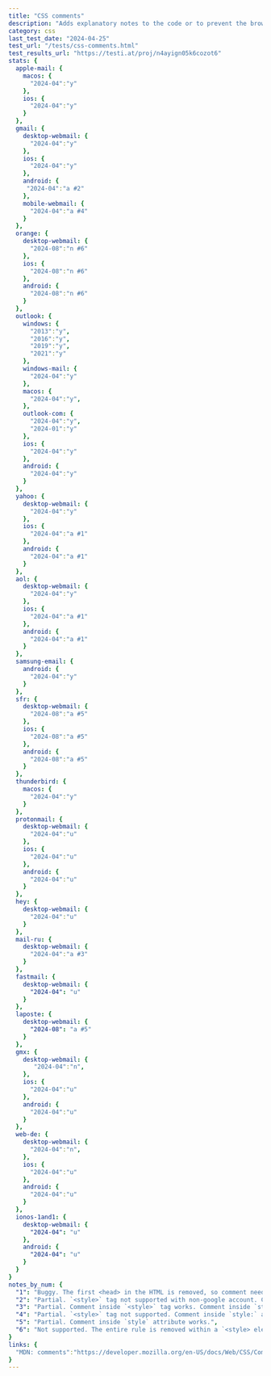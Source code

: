 ```yaml
---
title: "CSS comments"
description: "Adds explanatory notes to the code or to prevent the browser from interpreting specific parts of the style sheet"
category: css
last_test_date: "2024-04-25"
test_url: "/tests/css-comments.html"
test_results_url: "https://testi.at/proj/n4ayign05k6cozot6"
stats: {
  apple-mail: {
    macos: {
      "2024-04":"y"
    },
    ios: {
      "2024-04":"y"
    }
  },
  gmail: {
    desktop-webmail: {
      "2024-04":"y"
    },
    ios: {
      "2024-04":"y"
    },
    android: {
     "2024-04":"a #2"
    },
    mobile-webmail: {
      "2024-04":"a #4"
    }
  },
  orange: {
    desktop-webmail: {
      "2024-08":"n #6"
    },
    ios: {
      "2024-08":"n #6"
    },
    android: {
      "2024-08":"n #6"
    }
  },
  outlook: {
    windows: {
      "2013":"y",
      "2016":"y",
      "2019":"y",
      "2021":"y"
    },
    windows-mail: {
      "2024-04":"y"
    },
    macos: {
      "2024-04":"y",
    },
    outlook-com: {
      "2024-04":"y",
      "2024-01":"y"
    },
    ios: {
      "2024-04":"y"
    },
    android: {
      "2024-04":"y"
    }
  },
  yahoo: {
    desktop-webmail: {
      "2024-04":"y"
    },
    ios: {
      "2024-04":"a #1"
    },
    android: {
      "2024-04":"a #1"
    }
  },
  aol: {
    desktop-webmail: {
      "2024-04":"y"
    },
    ios: {
      "2024-04":"a #1"
    },
    android: {
      "2024-04":"a #1"
    }
  },
  samsung-email: {
    android: {
      "2024-04":"y"
    }
  },
  sfr: {
    desktop-webmail: {
      "2024-08":"a #5"
    },
    ios: {
      "2024-08":"a #5"
    },
    android: {
      "2024-08":"a #5"
    }
  },
  thunderbird: {
    macos: {
      "2024-04":"y"
    }
  },
  protonmail: {
    desktop-webmail: {
      "2024-04":"u"
    },
    ios: {
      "2024-04":"u"
    },
    android: {
      "2024-04":"u"
    }
  },
  hey: {
    desktop-webmail: {
      "2024-04":"u"
    }
  },
  mail-ru: {
    desktop-webmail: {
      "2024-04":"a #3"
    }
  },
  fastmail: {
    desktop-webmail: {
      "2024-04": "u"
    }
  },
  laposte: {
    desktop-webmail: {
      "2024-08": "a #5"
    }
  },
  gmx: {
    desktop-webmail: {
       "2024-04":"n",
    },
    ios: {
      "2024-04":"u"
    },
    android: {
      "2024-04":"u"
    }
  },
  web-de: {
    desktop-webmail: {
      "2024-04":"n",
    },
    ios: {
      "2024-04":"u"
    },
    android: {
      "2024-04":"u"
    }
  },
  ionos-1and1: {
    desktop-webmail: {
      "2024-04": "u"
    },
    android: {
      "2024-04": "u"
    }
  }
}
notes_by_num: {
  "1": "Buggy. The first <head> in the HTML is removed, so comment needs to be in the `<style>` tag of a second `<head>` element.",
  "2": "Partial. `<style>` tag not supported with non-google account. Comment inside `style:` attribute works.",
  "3": "Partial. Comment inside `<style>` tag works. Comment inside `style` attribute strips the whole attribute.",
  "4": "Partial. `<style>` tag not supported. Comment inside `style:` attribute works.",
  "5": "Partial. Comment inside `style` attribute works.",
  "6": "Not supported. The entire rule is removed within a `<style> element. The entire inline `style` attribute is removed.",
}
links: {
  "MDN: comments":"https://developer.mozilla.org/en-US/docs/Web/CSS/Comments"
}
---
```

